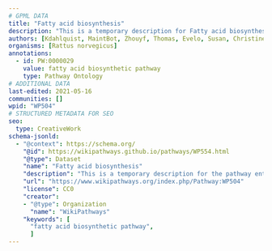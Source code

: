 ```yaml
---
# GPML DATA
title: "Fatty acid biosynthesis"
description: "This is a temporary description for Fatty acid biosynthesis"
authors: [Kdahlquist, MaintBot, Zhouyf, Thomas, Evelo, Susan, Christine Chichester, Mkutmon, Egonw, Eweitz]
organisms: [Rattus norvegicus]
annotations:
  - id: PW:0000029
    value: fatty acid biosynthetic pathway
    type: Pathway Ontology
# ADDITIONAL DATA
last-edited: 2021-05-16
communities: []
wpid: "WP504"
# STRUCTURED METADATA FOR SEO
seo:
  type: CreativeWork
schema-jsonld:
  - "@context": https://schema.org/
    "@id": https://wikipathways.github.io/pathways/WP554.html
    "@type": Dataset
    "name": "Fatty acid biosynthesis"
    "description": "This is a temporary description for the pathway entitled: Fatty acid biosynthesis"
    "url": "https://www.wikipathways.org/index.php/Pathway:WP504"
    "license": CC0
    "creator":
    - "@type": Organization
      "name": "WikiPathways"
    "keywords": [
      "fatty acid biosynthetic pathway",
      ]
---
```

